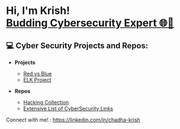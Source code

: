 <h1>Hi, I'm Krish! <br/><a href="https://github.com/cKtheGrey">Budding Cybersecurity Expert 🌐🔐 </a></h1>

<h2>💻 Cyber Security Projects and Repos:</h2>

- <b>Projects</b>
  - [Red vs Blue](https://github.com/cKtheGrey/Red-vs-Blue)
  - [ELK Project](https://github.com/cKtheGrey/Elk-Project)

- <b>Repos</b>
  - [Hacking Collection](https://github.com/cKtheGrey/Hacking-Collection)
  - [Extensive List of CyberSecurity Links](https://github.com/cKtheGrey/CybSec-Links)

Connect with me! : https://linkedin.com/in/chadha-krish

<!--

-->
